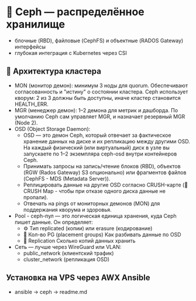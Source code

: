 # 🔐 Ceph — распределённое хранилище
  - блочные (RBD), файловые (CephFS) и объектные (RADOS Gateway) интерфейсы
  - глубокая интеграция с Kubernetes через CSI

##  📐 Архитектура кластера
  - MON (монитор демон): минимум 3 ноды для quorum. Обеспечивают согласованность и "истину" о состоянии кластера. Ceph использует кворум: 2 из 3 должны быть доступны, иначе кластер становится HEALTH_ERR.
  - MGR (менеджер демон): 1–2 демона для метрик и дашборда. По умолчанию Ceph сам управляет MGR, и назначает резервный MGR (Node 2).
  - OSD (Object Storage Daemon): 
    - OSD — это демон Ceph, который отвечает за фактическое хранение данных на диске и их репликацию между другими OSD. На каждый физический (или виртуальный) диск в узле вы запускаете по 1–2 экземпляра ceph-osd внутри контейнеров Ceph.
    - Принимать запросы на запись/чтение блоков (RBD), объектов (RGW (Rados Gateway) S3 опционально) или фрагментов файлов (CephFS - MDS (Metadata Server)).
    - Реплицировать данные на другие OSD согласно CRUSH-карте (🧠 CRUSH Map - чтобы при отказе одного диска данные не пропали).
    - Отвечать на pings от мониторных демонов (MON) для поддержания кворума и здоровья.
  - Pool - ceph-пул — это логическая единица хранения, куда Ceph пишет данные. Он определяет:
    - ⚙ Тип	replicated (копии) или erasure (кодирование)
    - 🧱 Кол-во PG (placement groups)	Как разбивать данные по OSD
    - 🔁 Replication	Сколько копий данных хранить
  - Сеть — лучше через WireGuard или VLAN:
    - public_network (клиентский трафик)
    - cluster_network (репликация OSD)

## Установка на VPS через AWX Ansible
  - ansible -> ceph -> readme.md